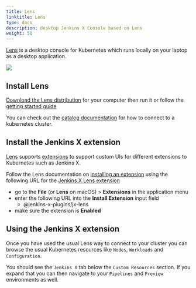 ```yaml
---
title: Lens
linktitle: Lens
type: docs
description: desktop Jenkins X Console based on Lens 
weight: 50
---
```

    
[Lens](https://k8slens.dev/) is a desktop console for Kubernetes which runs locally on your laptop as a desktop application.

![](/images/lens/lens.png)

## Install Lens

[Download the Lens distribution](https://k8slens.dev/#download) for your computer then run it or follow the [getting started guide](https://docs.k8slens.dev/main/getting-started/)

You can check out the [catalog documentation](https://docs.k8slens.dev/main/catalog/) for how to connect to a kubernetes cluster.

## Install the Jenkins X extension

[Lens](https://k8slens.dev/) supports [extensions](https://k8slens.dev/#extensions) to support custom UIs for different extensions to Kubernetes such as Jenkins X.

Follow the Lens documentation on [installing an extension](https://docs.k8slens.dev/main/extensions/usage/#installing-an-extension) using the following URL for the [Jenkins X Lens extension](https://github.com/jenkins-x-plugins/jx-lens)

* go to the **File** (or **Lens** on macOS) > **Extensions** in the application menu
* enter the following URL into the **Install Extension** input field
  * @jenkins-x-plugins/jx-lens
* make sure the extension is **Enabled**

## Using the Jenkins X extension

Once you have used the usual Lens way to connect to your cluster you can browse the usual Kubernetes resources like `Nodes`, `Workloads` and `Configuration`.

You should see the `Jenkins X` tab below the `Custom Resources` section. If you expand that you can then navigate to your `Pipelines` and `Preview` environments as well.
